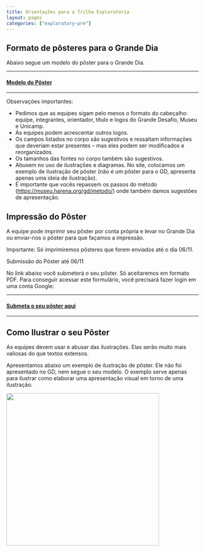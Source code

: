 ```yaml
---
title: Orientações para a Trilha Exploratória
layout: pages
categories: ["exploratory-pre"]
---
```


## Formato de pôsteres para o Grande Dia

Abaixo segue um modelo do pôster para o Grande Dia.

<hr>
<h4><a href="/gd/docs/modelo-poster-gd-2023.pptx">Modelo do Pôster</a></h4>
<hr>

Observações importantes:

* Pedimos que as equipes sigam pelo menos o formato do cabeçalho: equipe, integrantes, orientador, título e logos do Grande Desafio, Museu e Unicamp.
* As equipes podem acrescentar outros logos.
* Os campos listados no corpo são sugestivos e ressaltam informações que deveriam estar presentes – mas eles podem ser modificados e reorganizados.
* Os tamanhos das fontes no corpo também são sugestivos.
* Abusem no uso de ilustrações e diagramas. No site, colocamos um exemplo de ilustração de pôster (não é um pôster para o GD, apresenta apenas uma ideia de ilustração).
* É importante que vocês repassem os passos do método (https://museu.harena.org/gd/metodo/) onde também damos sugestões de apresentação.

## Impressão do Pôster

A equipe pode imprimir seu pôster por conta própria e levar no Grande Dia ou enviar-nos o pôster para que façamos a impressão.

Importante: Só imprimiremos pôsteres que forem enviados até o dia 06/11.

Submissão do Pôster até 06/11

No link abaixo você submeterá o seu pôster. Só aceitaremos em formato PDF. Para conseguir acessar este formulário, você precisará fazer login em uma conta Google:

<hr>
<h4><a href="https://forms.gle/kVTxcK7YiKZqampD6">Submeta o seu pôster aqui</a></h4>
<hr>

## Como Ilustrar o seu Pôster

As equipes devem usar e abusar das ilustrações. Elas serão muito mais valiosas do que textos extensos.

Apresentamos abaixo um exemplo de ilustração de pôster. Ele não foi apresentado no GD, nem segue o seu modelo. O exemplo serve apenas para ilustrar como elaborar uma apresentação visual em torno de uma ilustração.

<img src="/gd/docs/exemplo-poster-gd-2023.png" width="400px">